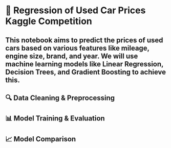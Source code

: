 # 🚗 Regression of Used Car Prices Kaggle Competition
## This notebook aims to predict the prices of used cars based on various features like mileage, engine size, brand, and year. We will use machine learning models like Linear Regression, Decision Trees, and Gradient Boosting to achieve this.

## 🔍 Data Cleaning & Preprocessing
## 📊 Model Training & Evaluation
## 📈 Model Comparison
